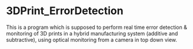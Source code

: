# 3DPrint_ErrorDetection
This is a program which is supposed to perform real time error detection &amp; monitoring of 3D prints in a hybrid manufacturing system (additive and subtractive), using optical monitoring from a camera in top down view.
